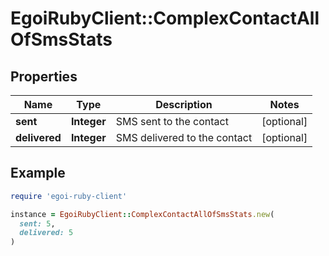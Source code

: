 # EgoiRubyClient::ComplexContactAllOfSmsStats

## Properties

| Name | Type | Description | Notes |
| ---- | ---- | ----------- | ----- |
| **sent** | **Integer** | SMS sent to the contact | [optional] |
| **delivered** | **Integer** | SMS delivered to the contact | [optional] |

## Example

```ruby
require 'egoi-ruby-client'

instance = EgoiRubyClient::ComplexContactAllOfSmsStats.new(
  sent: 5,
  delivered: 5
)
```

